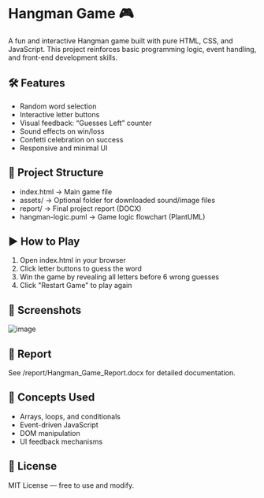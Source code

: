 # Hangman Game 🎮
A fun and interactive Hangman game built with pure HTML, CSS, and JavaScript. This project reinforces basic programming logic, event handling, and front-end development skills.

## 🛠 Features
- Random word selection
- Interactive letter buttons
- Visual feedback: “Guesses Left” counter
- Sound effects on win/loss
- Confetti celebration on success
- Responsive and minimal UI

## 📂 Project Structure
- index.html → Main game file
- assets/ → Optional folder for downloaded sound/image files
- report/ → Final project report (DOCX)
- hangman-logic.puml → Game logic flowchart (PlantUML)

## ▶️ How to Play
1. Open index.html in your browser  
2. Click letter buttons to guess the word  
3. Win the game by revealing all letters before 6 wrong guesses  
4. Click "Restart Game" to play again

## 📸 Screenshots
![image](https://github.com/user-attachments/assets/19196940-8ea4-4bf3-9e78-89bedf9308f5)

## 📄 Report
See /report/Hangman_Game_Report.docx for detailed documentation.

## 🧠 Concepts Used
- Arrays, loops, and conditionals
- Event-driven JavaScript
- DOM manipulation
- UI feedback mechanisms

## 📜 License
MIT License — free to use and modify.
